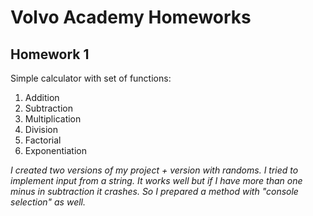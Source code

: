 # Volvo Academy Homeworks
## Homework 1
Simple calculator with set of functions:
1. Addition
2. Subtraction
3. Multiplication
4. Division
5. Factorial
6. Exponentiation

_I created two versions of my project + version with randoms. I tried to implement input from a string. It works well but if I have more than one minus in subtraction it crashes. So I prepared a method with "console selection" as well._
